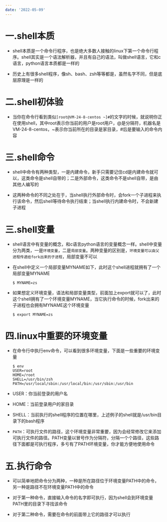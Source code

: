 ```yaml
---
date: '2022-05-09'
---
```


# 一.shell本质

- shell本质是一个命令行程序，也是绝大多数人接触的linux下第一个命令行程序。shell其实是一个语法解析器，并且有自己的语法，叫做shell语言，它和c语言，python语言本质都是一样的

- 历史上有很多shell程序，像sh、bash、zsh等等都是，虽然名字不同，但是底层原理是一样的

# 二.shell初体验

- 当你在命令行看到类似`[root@VM-24-8-centos ~]#`的文字的时候，就说明你正在使用shell，其中root表示你当前的用户是root用户，@是分隔符，机器名是VM-24-8-centos，~表示你当前所在的目录是家目录，#后是要输入的命令内容

# 三.shell命令

- shell中命令有两种类型，一是内建命令，新手只需要记住cd是内建命令就可以，这类命令是shell自带的；二是外部命令，这类命令不是shell自带，是由其他人编写的

- 这两种命令的不同之处在于，当shell执行外部命令时，会fork一个子进程来执行该命令，然后shell等待命令执行结束；当shell执行内建命令时，不会新建子进程

# 三.shell变量

- shell语言中有变量的概念，和c语言python语言的变量概念一样。shell中变量分为两类，一是`环境变量`，二是`局部变量`。两种变量的区别是，`环境变量可以由父进程传递给fork出来的子进程`，局部变量不可以

- 在shell中定义一个局部变量MYNAME如下，此时这个shell进程就拥有了一个局部变量MYNAME
  
  ```shell
  $ MYNAME=zs
  ```

- 如果想定义环境变量，语法和局部变量类型，前面加上export就可以了，此时这个shell拥有了一个环境变量MYNAME，当它执行命令的时候，fork出来的子进程也会拥有MYNAME这个环境变量
  
  ```shell
  $ export MYNAME=zs
  ```

# 四.linux中重要的环境变量

- 在命令行中执行env命令，可以看到很多环境变量，下面是一些重要的环境变量
  
  ```shell
  $ env
  USER=root
  HOME=/root
  SHELL=/usr/bin/zsh
  PATH=/usr/local/sbin:/usr/local/bin:/usr/sbin:/usr/bin
  ```

- USER：你当前登录的用户名

- HOME：当前登录用户的家目录

- SHELL：当前执行的shell程序的位置在哪里，上述例子的shell就是/usr/bin目录下的bash程序

- `PATH`：可执行文件的路径，这个环境变量非常重要，因为会经常修改它来添加可执行文件的路径。PATH变量以冒号作为分隔符，分隔一个个路径，这些路径下面都是可执行程序，多亏有了PATH环境变量，你才能方便地使用命令

# 五.执行命令

- 可以简单地把命令分为两种，一种是所在路径位于环境变量PATH中的命令，另一种是路径不在环境变量PATH中的命令

- 对于第一种命令，直接输入命令的名字即可执行，因为shell会到环境变量PATH里的目录下寻找该命令

- 对于第二种命令，需要在命令的前面带上它的路径才可以执行
